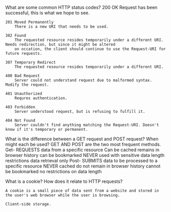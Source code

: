 What are some common HTTP status codes?
	200 OK
		Request has been successful, this is what we hope to see.

	201 Moved Permanently
		There is a new URI that needs to be used.

	302 Found
		The requested resource resides temporarily under a different URI. Needs redirection, but since it might be altered
		on occation, the client should continue to use the Request-URI for future requests.

	307 Temporary Redirect
		The requested resource resides temporarily under a different URI. 

	400 Bad Request
		Server could not understand request due to malformed syntax. Modify the request.

	401 Unauthorized
		Requres authentication.

	403 Forbidden
		Server understood request, but is refusing to fulfill it. 

	404 Not Found
		Server couldn't find anything matching the Request-URI. Doesn't know if it's temporary or permanent.


What is the difference between a GET request and POST request? When might each be used?
	GET AND POST are the two most frequent methods.
	Get- REQUESTS data from a specific resource
		Can be cached
		remains in browser history
		can be bookmarked
		NEVER used with sensitive data
		length restrictions
		data retrieval only
	Post- SUBMITS data to be processed to a specific resource
		NEVER cached
		do not remain in browser history
		cannot be bookmarked
		no restrictions on data length

What is a cookie? How does it relate to HTTP requests?

	A cookie is a small piece of data sent from a website and stored in the user's web browser while the user is browsing.

	Client-side storage.